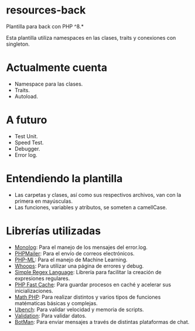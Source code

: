 # resources-back
Plantilla para back con PHP ^8.*

Esta plantilla utiliza namespaces en las clases, traits y conexiones con singleton.

# Actualmente cuenta
  - Namespace para las clases.
  - Traits.
  - Autoload.

# A futuro
  - Test Unit.
  - Speed Test.
  - Debugger.
  - Error log.

# Entendiendo la plantilla
  - Las carpetas y clases, así como sus respectivos archivos, van con la primera en mayúsculas.
  - Las funciones, variables y atributos, se someten a camellCase.

# Librerías utilizadas
  - <a href="https://github.com/Seldaek/monolog" taget="_BLANK">Monolog</a>: Para el manejo de los mensajes del error.log.
  - <a href="https://github.com/PHPMailer/PHPMailer" taget="_BLANK">PHPMailer</a>: Para el envío de correos electrónicos.
  - <a href="https://php-ml.readthedocs.io/en/latest/" taget="_BLANK">PHP-ML</a>: Para el manejo de Machine Learning.
  - <a href="https://github.com/filp/whoops" taget="_BLANK">Whoops</a>: Para utilizar una página de errores y debug.
  - <a href="https://github.com/SimpleRegex/SRL-PHP" taget="_BLANK">Simple Regex Language</a>: Librería para facilitar la creación de expresiones regulares.
  - <a href="https://github.com/PHPSocialNetwork/phpfastcache" taget="_BLANK">PHP Fast Cache</a>: Para guardar procesos en caché y acelerar sus inicializaciones.
  - <a href="https://github.com/markrogoyski/math-php" taget="_BLANK">Math PHP</a>: Para realizar distintos y varios tipos de funciones matématicas básicas y complejas.
  - <a href="https://github.com/devster/ubench" taget="_BLANK">Ubench</a>: Para validar velocidad y memoria de scripts.
  - <a href="https://github.com/Respect/Validation" taget="_BLANK">Validation</a>: Para validar datos.
  - <a href="https://botman.io/2.0/welcome" taget="_BLANK">BotMan</a>: Para enviar mensajes a través de distintas plataformas de chat.